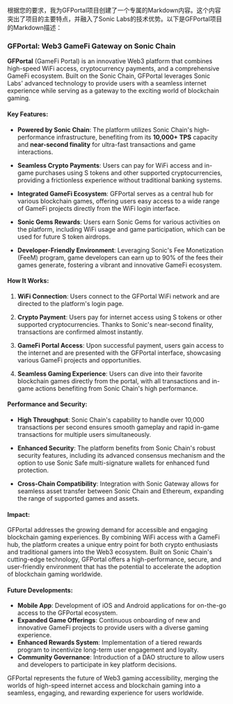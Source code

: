 根据您的要求，我为GFPortal项目创建了一个专属的Markdown内容。这个内容突出了项目的主要特点，并融入了Sonic Labs的技术优势。以下是GFPortal项目的Markdown描述：

### GFPortal: Web3 GameFi Gateway on Sonic Chain

**GFPortal** (GameFi Portal) is an innovative Web3 platform that combines high-speed WiFi access, cryptocurrency payments, and a comprehensive GameFi ecosystem. Built on the Sonic Chain, GFPortal leverages Sonic Labs' advanced technology to provide users with a seamless internet experience while serving as a gateway to the exciting world of blockchain gaming.

#### Key Features:

- **Powered by Sonic Chain**: The platform utilizes Sonic Chain's high-performance infrastructure, benefiting from its **10,000+ TPS** capacity and **near-second finality** for ultra-fast transactions and game interactions.

- **Seamless Crypto Payments**: Users can pay for WiFi access and in-game purchases using S tokens and other supported cryptocurrencies, providing a frictionless experience without traditional banking systems.

- **Integrated GameFi Ecosystem**: GFPortal serves as a central hub for various blockchain games, offering users easy access to a wide range of GameFi projects directly from the WiFi login interface.

- **Sonic Gems Rewards**: Users earn Sonic Gems for various activities on the platform, including WiFi usage and game participation, which can be used for future S token airdrops.

- **Developer-Friendly Environment**: Leveraging Sonic's Fee Monetization (FeeM) program, game developers can earn up to 90% of the fees their games generate, fostering a vibrant and innovative GameFi ecosystem.

#### How It Works:

1. **WiFi Connection**: Users connect to the GFPortal WiFi network and are directed to the platform's login page.

2. **Crypto Payment**: Users pay for internet access using S tokens or other supported cryptocurrencies. Thanks to Sonic's near-second finality, transactions are confirmed almost instantly.

3. **GameFi Portal Access**: Upon successful payment, users gain access to the internet and are presented with the GFPortal interface, showcasing various GameFi projects and opportunities.

4. **Seamless Gaming Experience**: Users can dive into their favorite blockchain games directly from the portal, with all transactions and in-game actions benefiting from Sonic Chain's high performance.

#### Performance and Security:

- **High Throughput**: Sonic Chain's capability to handle over 10,000 transactions per second ensures smooth gameplay and rapid in-game transactions for multiple users simultaneously.

- **Enhanced Security**: The platform benefits from Sonic Chain's robust security features, including its advanced consensus mechanism and the option to use Sonic Safe multi-signature wallets for enhanced fund protection.

- **Cross-Chain Compatibility**: Integration with Sonic Gateway allows for seamless asset transfer between Sonic Chain and Ethereum, expanding the range of supported games and assets.

#### Impact:

GFPortal addresses the growing demand for accessible and engaging blockchain gaming experiences. By combining WiFi access with a GameFi hub, the platform creates a unique entry point for both crypto enthusiasts and traditional gamers into the Web3 ecosystem. Built on Sonic Chain's cutting-edge technology, GFPortal offers a high-performance, secure, and user-friendly environment that has the potential to accelerate the adoption of blockchain gaming worldwide.

#### Future Developments:

- **Mobile App**: Development of iOS and Android applications for on-the-go access to the GFPortal ecosystem.
- **Expanded Game Offerings**: Continuous onboarding of new and innovative GameFi projects to provide users with a diverse gaming experience.
- **Enhanced Rewards System**: Implementation of a tiered rewards program to incentivize long-term user engagement and loyalty.
- **Community Governance**: Introduction of a DAO structure to allow users and developers to participate in key platform decisions.

GFPortal represents the future of Web3 gaming accessibility, merging the worlds of high-speed internet access and blockchain gaming into a seamless, engaging, and rewarding experience for users worldwide.
